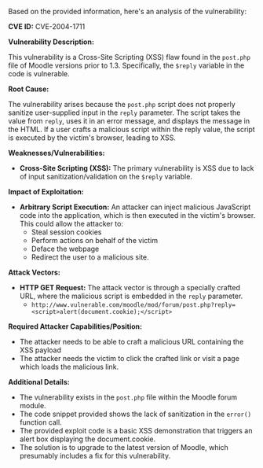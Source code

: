 Based on the provided information, here's an analysis of the vulnerability:

**CVE ID:** CVE-2004-1711

**Vulnerability Description:**

This vulnerability is a Cross-Site Scripting (XSS) flaw found in the `post.php` file of Moodle versions prior to 1.3. Specifically, the `$reply` variable in the code is vulnerable.

**Root Cause:**

The vulnerability arises because the `post.php` script does not properly sanitize user-supplied input in the `reply` parameter. The script takes the value from `reply`, uses it in an error message, and displays the message in the HTML. If a user crafts a malicious script within the reply value, the script is executed by the victim's browser, leading to XSS.

**Weaknesses/Vulnerabilities:**

*   **Cross-Site Scripting (XSS):** The primary vulnerability is XSS due to lack of input sanitization/validation on the `$reply` variable.

**Impact of Exploitation:**

*   **Arbitrary Script Execution:** An attacker can inject malicious JavaScript code into the application, which is then executed in the victim's browser. This could allow the attacker to:
    *   Steal session cookies
    *   Perform actions on behalf of the victim
    *   Deface the webpage
    *   Redirect the user to a malicious site.

**Attack Vectors:**

*   **HTTP GET Request:** The attack vector is through a specially crafted URL, where the malicious script is embedded in the `reply` parameter.
    *   `http://www.vulnerable.com/moodle/mod/forum/post.php?reply=<script>alert(document.cookie);</script>`

**Required Attacker Capabilities/Position:**

*   The attacker needs to be able to craft a malicious URL containing the XSS payload
*   The attacker needs the victim to click the crafted link or visit a page which loads the malicious link.

**Additional Details:**

*   The vulnerability exists in the `post.php` file within the Moodle forum module.
*   The code snippet provided shows the lack of sanitization in the `error()` function call.
*   The provided exploit code is a basic XSS demonstration that triggers an alert box displaying the document.cookie.
*   The solution is to upgrade to the latest version of Moodle, which presumably includes a fix for this vulnerability.